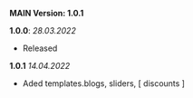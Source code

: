 **MAIN Version: 1.0.1**

**1.0.0**: _28.03.2022_
- Released

**1.0.1** _14.04.2022_ 
- Aded templates.blogs, sliders, [ discounts ] 
